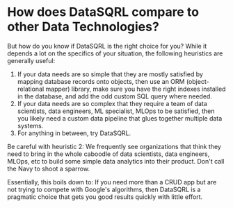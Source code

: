 

# How does DataSQRL compare to other Data Technologies?

But how do you know if DataSQRL is the right choice for you? While it depends a lot on the specifics of your situation, the following heuristics are generally useful:

1. If your data needs are so simple that they are mostly satisfied by mapping database records onto objects, then use an ORM (object-relational mapper) library, make sure you have the right indexes installed in the database, and add the odd custom SQL query where needed.
2. If your data needs are so complex that they require a team of data scientists, data engineers, ML specialist, MLOps to be satisfied, then you likely need a custom data pipeline that glues together multiple data systems.
3. For anything in between, try DataSQRL.

Be careful with heuristic 2: We frequently see organizations that think they need to bring in the whole caboodle of data scientists, data engineers, MLOps, etc to build some simple data analytics into their product. Don't call the Navy to shoot a sparrow.

Essentially, this boils down to: If you need more than a CRUD app but are not trying to compete with Google's algorithms, then DataSQRL is a pragmatic choice that gets you good results quickly with little effort.